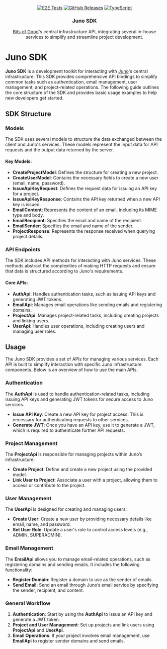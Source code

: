 <div align="center">
  
  <a href="">![E2E Tests](https://img.shields.io/github/actions/workflow/status/GTBitsOfGood/juno-sdk/unit-tests.yml?style=for-the-badge)</a> 
  <a href="">![GitHub Releases](https://img.shields.io/github/v/release/GTBitsOfGood/juno?include_prereleases&style=for-the-badge)</a>
  <a href="">![TypeScript](https://img.shields.io/badge/typescript-%23007ACC.svg?style=for-the-badge&logo=typescript&logoColor=white)</a>
  
</div>
  
<h3 align="center">
  Juno SDK
</h3>

<div align="center">
  
[Bits of Good](https://bitsofgood.org/)'s central infrastructure API, integrating several in-house services to simplify and streamline project development.

</div>

# Juno SDK

**Juno SDK** is a development toolkit for interacting with [Juno](https://github.com/GTBitsOfGood/juno)'s central infrastructure. This SDK provides comprehensive API bindings to simplify common tasks such as authentication, email management, user management, and project-related operations. The following guide outlines the core structure of the SDK and provides basic usage examples to help new developers get started.

## SDK Structure

### Models

The SDK uses several models to structure the data exchanged between the client and Juno's services. These models represent the input data for API requests and the output data returned by the server.

#### Key Models:
- **CreateProjectModel**: Defines the structure for creating a new project.
- **CreateUserModel**: Contains the necessary fields to create a new user (email, name, password).
- **IssueApiKeyRequest**: Defines the request data for issuing an API key for a project.
- **IssueApiKeyResponse**: Contains the API key returned when a new API key is issued.
- **EmailContent**: Represents the content of an email, including its MIME type and body.
- **EmailRecipient**: Specifies the email and name of the recipient.
- **EmailSender**: Specifies the email and name of the sender.
- **ProjectResponse**: Represents the response received when querying project details.

### API Endpoints

The SDK includes API methods for interacting with Juno services. These methods abstract the complexities of making HTTP requests and ensure that data is structured according to Juno's requirements.

#### Core APIs:
- **AuthApi**: Handles authentication tasks, such as issuing API keys and generating JWT tokens.
- **EmailApi**: Manages email operations like sending emails and registering domains.
- **ProjectApi**: Manages project-related tasks, including creating projects and linking users.
- **UserApi**: Handles user operations, including creating users and managing user roles.

## Usage

The Juno SDK provides a set of APIs for managing various services. Each API is built to simplify interaction with specific Juno infrastructure components. Below is an overview of how to use the main APIs.

### Authentication
The **AuthApi** is used to handle authentication-related tasks, including issuing API keys and generating JWT tokens for secure access to Juno services.

- **Issue API Key**: Create a new API key for project access. This is necessary for authenticating requests to other services.
- **Generate JWT**: Once you have an API key, use it to generate a JWT, which is required to authenticate further API requests.

### Project Management
The **ProjectApi** is responsible for managing projects within Juno’s infrastructure:

- **Create Project**: Define and create a new project using the provided model.
- **Link User to Project**: Associate a user with a project, allowing them to access or contribute to the project.

### User Management
The **UserApi** is designed for creating and managing users:

- **Create User**: Create a new user by providing necessary details like email, name, and password.
- **Set User Role**: Update a user's role to control access levels (e.g., ADMIN, SUPERADMIN).

### Email Management
The **EmailApi** allows you to manage email-related operations, such as registering domains and sending emails. It includes the following functionality:

- **Register Domain**: Register a domain to use as the sender of emails.
- **Send Email**: Send an email through Juno’s email service by specifying the sender, recipient, and content.

### General Workflow
1. **Authentication**: Start by using the **AuthApi** to issue an API key and generate a JWT token.
2. **Project and User Management**: Set up projects and link users using **ProjectApi** and **UserApi**.
3. **Email Operations**: If your project involves email management, use **EmailApi** to register sender domains and send emails.
